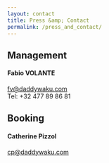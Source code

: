 ```yaml
---
layout: contact
title: Press &amp; Contact
permalink: /press_and_contact/
---
```



## Management

#### Fabio VOLANTE
fv@daddywaku.com  
Tel: +32 477 89 86 81


## Booking

#### Catherine Pizzol
cp@daddywaku.com
 
